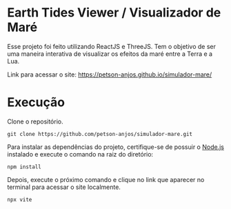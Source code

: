 # Earth Tides Viewer / Visualizador de Maré

Esse projeto foi feito utilizando ReactJS e ThreeJS. Tem o objetivo de ser uma maneira interativa de visualizar os efeitos da maré entre a Terra e a Lua.

Link para acessar o site: <https://petson-anjos.github.io/simulador-mare/>

# Execução

Clone o repositório.
```
git clone https://github.com/petson-anjos/simulador-mare.git
```

Para instalar as dependências do projeto, certifique-se de possuir o [Node.js](https://nodejs.org/) instalado e execute o comando na raiz do diretório:
```
npm install
```

Depois, execute o próximo comando e clique no link que aparecer no terminal para acessar o site localmente.
```
npx vite
```

